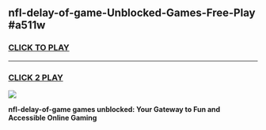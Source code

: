 
## nfl-delay-of-game-Unblocked-Games-Free-Play #a511w
<h3>
<a href="https://us.freeplayer.one?title=nfl-delay-of-game&ref=9M">CLICK TO PLAY</a></h3>
<hr>

<h3>
<a href="https://us.freeplayer.one?title=nfl-delay-of-game&ref=9M">CLICK 2 PLAY</a>
  
</h3>

<a href="https://us.freeplayer.one?title=nfl-delay-of-game&ref=9M"><img src="https://clearcache.store/games.png"></a>


**nfl-delay-of-game games unblocked: Your Gateway to Fun and Accessible Online Gaming**
